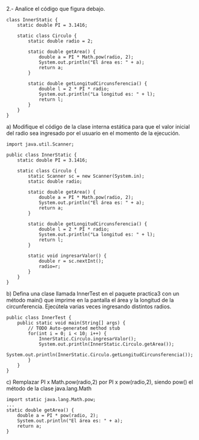 2.- Analice el código que figura debajo.

```
class InnerStatic {
    static double PI = 3.1416;

    static class Circulo {
        static double radio = 2;

        static double getArea() {
            double a = PI * Math.pow(radio, 2);
            System.out.println("El área es: " + a);
            return a;
        }

        static double getLongitudCircunsferencia() {
            double l = 2 * PI * radio;
            System.out.println("La longitud es: " + l);
            return l;
        }
    }
}
```

a) Modifique el código de la clase interna estática para que el valor inicial del radio sea ingresado por el usuario en el momento de la ejecución.

```
import java.util.Scanner;

public class InnerStatic {
	static double PI = 3.1416;

    static class Circulo {
    	static Scanner sc = new Scanner(System.in);
        static double radio;

        static double getArea() {
            double a = PI * Math.pow(radio, 2);
            System.out.println("El área es: " + a);
            return a;
        }

        static double getLongitudCircunsferencia() {
            double l = 2 * PI * radio;
            System.out.println("La longitud es: " + l);
            return l;
        }
        
        static void ingresarValor() {
        	double r = sc.nextInt();
        	radio=r;
        }
    }
}
```

b) Defina una clase llamada InnerTest en el paquete practica3 con un método main() que imprime en la pantalla el área y la longitud de la circunferencia. Ejecútela varias veces ingresando distintos radios.

```
public class InnerTest {
	public static void main(String[] args) {
		// TODO Auto-generated method stub
		for(int i = 0; i < 10; i++) {
			InnerStatic.Circulo.ingresarValor();
			System.out.println(InnerStatic.Circulo.getArea());
			System.out.println(InnerStatic.Circulo.getLongitudCircunsferencia());
		}
	}
}
```

c) Remplazar PI x Math.pow(radio,2) por PI x pow(radio,2), siendo pow() el método de la clase java.lang.Math

```
import static java.lang.Math.pow;
...
static double getArea() {
	double a = PI * pow(radio, 2);
	System.out.println("El área es: " + a);
	return a;
}
```